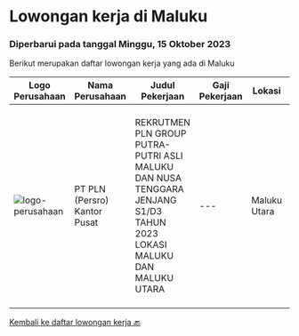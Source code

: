 
  # Lowongan kerja di Maluku

  ### Diperbarui pada tanggal Minggu, 15 Oktober 2023

  Berikut merupakan daftar lowongan kerja yang ada di Maluku

  |Logo Perusahaan | Nama Perusahaan | Judul Pekerjaan | Gaji Pekerjaan | Lokasi | Deskripsi | Tanggal diunggah | Pranala |
  | -------------- | --------------- | --------------- | --------- | --------- | -------------- | ------- | ----------- |
  |![logo-perusahaan](https://i.ibb.co/sqvTCh9/112815900-stock-vector-no-image-available-icon-flat-vector.webp)|PT PLN (Persro) Kantor Pusat|REKRUTMEN PLN GROUP PUTRA-PUTRI ASLI MALUKU DAN NUSA TENGGARA JENJANG S1/D3 TAHUN 2023 LOKASI MALUKU DAN MALUKU UTARA|---|Maluku Utara|Lokasi Tes Ambon REKRUTMEN PLN GROUP PUTRA-PUTRI ASLI MALUKU DAN NUSA TENGGARA JENJANG S1/D3 TAHUN 2023 LOKASI MALUKU DAN MALUKU UTARADibuka 2Hari...|Jumat, 13 Oktober 2023|https://www.jobstreet.co.id/id/job/rekrutmen-pln-group-putra-putri-asli-maluku-dan-nusa-tenggara-jenjang-s1-d3-tahun-2023-lokasi-maluku-dan-maluku-utara-1037188441?token=0~976c276e-d610-4dd2-a920-c05a167363ab&sectionRank=1&jobId=jobstreet-id-job-1037188441|


  [Kembali ke daftar lowongan kerja 🔙](../README.md#daftar-lowongan-kerja)
  